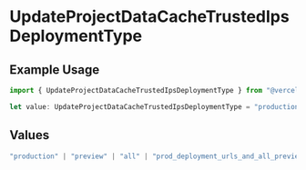 # UpdateProjectDataCacheTrustedIpsDeploymentType

## Example Usage

```typescript
import { UpdateProjectDataCacheTrustedIpsDeploymentType } from "@vercel/sdk/models/operations/updateprojectdatacache.js";

let value: UpdateProjectDataCacheTrustedIpsDeploymentType = "production";
```

## Values

```typescript
"production" | "preview" | "all" | "prod_deployment_urls_and_all_previews"
```